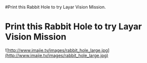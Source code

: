 #Print this Rabbit Hole to try Layar Vision Mission.

# Print this Rabbit Hole to try Layar Vision Mission #

![http://www.imajie.tv/images/rabbit_hole_large.jpg](http://www.imajie.tv/images/rabbit_hole_large.jpg)